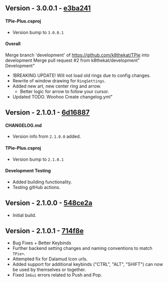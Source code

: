 ## Version - 3.0.0.1 - [e3ba241](https://github.com/k8thekat/TPie-Plus/commit/e3ba241)
#### TPie-Plus.csproj
- Version bump to `3.0.0.1`

#### Overall
Merge branch 'development' of https://github.com/k8thekat/TPie into development
Merge pull request #2 from k8thekat/development"
Development"
- !BREAKING UPDATE! Will not load old rings due to config changes.
- Rewrite of window drawing for `RingSettings`.
- Added new art, new center ring and arrow.
	- Better logic for arrow to follow your cursor.
- Updated TODO. Woohoo
Create changelog.yml"

## Version - 2.1.0.1 - [6d16887](https://github.com/k8thekat/TPie-Plus/commit/6d16887)

#### CHANGELOG.md

- Version info from `2.1.0.0` added.

#### TPie-Plus.csproj

- Version bump to `2.1.0.1`

#### Development Testing

- Added building functionality.
- Testing gitHub actions.

## Version - 2.1.0.0 - [548ce2a](548ce2a784d7d7898609aa41be922f9aa32d188d)

- Initial build.

## Version - 2.1.0.1 - [714f8e](714f8eadfce9525a440a68736a9b07b6b99d81be)

- Bug Fixes + Better Keybinds
- Further backend setting changes and naming conventions to match `TPie+`.
- Attempted fix for Dalamud Icon urls.
- Added support for additional keybinds ("CTRL", "ALT", "SHIFT") can now be used by themselves or together.
- Fixed `ImGui` errors related to Push and Pop.
